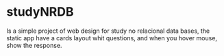 # studyNRDB
Is a simple project of web design for study no relacional data bases, the static app have a cards layout whit questions, and when you hover mouse, show the response.
